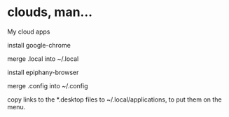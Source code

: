 # clouds, man...

My cloud apps

install google-chrome

merge .local into ~/.local

install epiphany-browser

merge .config into ~/.config

copy links to the *.desktop files to ~/.local/applications, to put them on the menu.

